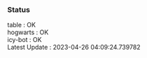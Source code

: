 ### Status


table : OK  
hogwarts : OK  
icy-bot : OK  
Latest Update : 2023-04-26 04:09:24.739782
